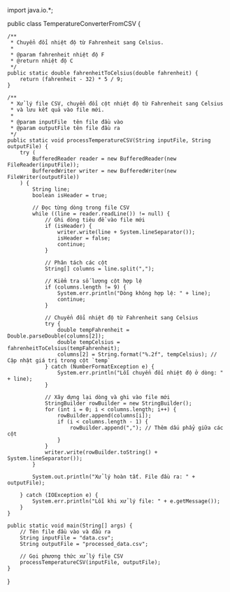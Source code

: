 import java.io.*;

public class TemperatureConverterFromCSV {

    /**
     * Chuyển đổi nhiệt độ từ Fahrenheit sang Celsius.
     *
     * @param fahrenheit nhiệt độ F
     * @return nhiệt độ C
     */
    public static double fahrenheitToCelsius(double fahrenheit) {
        return (fahrenheit - 32) * 5 / 9;
    }

    /**
     * Xử lý file CSV, chuyển đổi cột nhiệt độ từ Fahrenheit sang Celsius
     * và lưu kết quả vào file mới.
     *
     * @param inputFile  tên file đầu vào
     * @param outputFile tên file đầu ra
     */
    public static void processTemperatureCSV(String inputFile, String outputFile) {
        try (
            BufferedReader reader = new BufferedReader(new FileReader(inputFile));
            BufferedWriter writer = new BufferedWriter(new FileWriter(outputFile))
        ) {
            String line;
            boolean isHeader = true;

            // Đọc từng dòng trong file CSV
            while ((line = reader.readLine()) != null) {
                // Ghi dòng tiêu đề vào file mới
                if (isHeader) {
                    writer.write(line + System.lineSeparator());
                    isHeader = false;
                    continue;
                }

                // Phân tách các cột
                String[] columns = line.split(",");

                // Kiểm tra số lượng cột hợp lệ
                if (columns.length != 9) {
                    System.err.println("Dòng không hợp lệ: " + line);
                    continue;
                }

                // Chuyển đổi nhiệt độ từ Fahrenheit sang Celsius
                try {
                    double tempFahrenheit = Double.parseDouble(columns[2]);
                    double tempCelsius = fahrenheitToCelsius(tempFahrenheit);
                    columns[2] = String.format("%.2f", tempCelsius); // Cập nhật giá trị trong cột `temp`
                } catch (NumberFormatException e) {
                    System.err.println("Lỗi chuyển đổi nhiệt độ ở dòng: " + line);
                }

                // Xây dựng lại dòng và ghi vào file mới
                StringBuilder rowBuilder = new StringBuilder();
                for (int i = 0; i < columns.length; i++) {
                    rowBuilder.append(columns[i]);
                    if (i < columns.length - 1) {
                        rowBuilder.append(","); // Thêm dấu phẩy giữa các cột
                    }
                }
                writer.write(rowBuilder.toString() + System.lineSeparator());
            }

            System.out.println("Xử lý hoàn tất. File đầu ra: " + outputFile);

        } catch (IOException e) {
            System.err.println("Lỗi khi xử lý file: " + e.getMessage());
        }
    }

    public static void main(String[] args) {
        // Tên file đầu vào và đầu ra
        String inputFile = "data.csv";
        String outputFile = "processed_data.csv";

        // Gọi phương thức xử lý file CSV
        processTemperatureCSV(inputFile, outputFile);
    }
}
